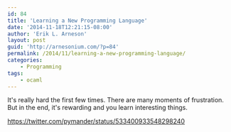 ```yaml
---
id: 84
title: 'Learning a New Programming Language'
date: '2014-11-18T12:21:15-08:00'
author: 'Erik L. Arneson'
layout: post
guid: 'http://arnesonium.com/?p=84'
permalink: /2014/11/learning-a-new-programming-language/
categories:
    - Programming
tags:
    - ocaml
---
```


It's really hard the first few times. There are many moments of frustration. But in the end, it's rewarding and you learn interesting things.

https://twitter.com/pymander/status/533400933548298240